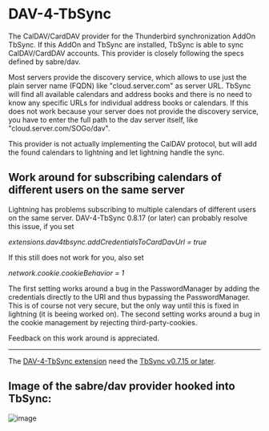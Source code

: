 # DAV-4-TbSync
The CalDAV/CardDAV provider for the Thunderbird synchronization AddOn TbSync. If this AddOn and TbSync are installed, TbSync is able to sync CalDAV/CardDAV accounts. This provider is closely following the specs defined by sabre/dav.

Most servers provide the discovery service, which allows to use just the plain server name (FQDN) like "cloud.server.com" as server URL. TbSync will find all available calendars and address books and there is no need to know any specific URLs for individual address books or calendars. If this does not work because your server does not provide the discovery service, you have to enter the full path to the dav server itself, like "cloud.server.com/SOGo/dav".

This provider is not actually implementing the CalDAV protocol, but will add the found calendars to lightning and let lightning handle the sync. 

## Work around for subscribing calendars of different users on the same server

Lightning has problems subscribing to multiple calendars of different users on the same server. DAV-4-TbSync 0.8.17 (or later) can probably resolve this issue, if you set

*extensions.dav4tbsync.addCredentialsToCardDavUrl = true*

If this still does not work for you, also set

*network.cookie.cookieBehavior = 1*

The first setting works around a bug in the PasswordManager by adding the credentials directly to the URl and thus bypassing the PasswordManager. This is of course not very secure, but the only way until this is fixed in lightning (it is beeing worked on).
The second setting works around a bug in the cookie management by rejecting third-party-cookies. 

Feedback on this work around is appreciated.

<hr>

The [DAV-4-TbSync extension](https://github.com/jobisoft/DAV-4-TbSync/releases) need the [TbSync v0.7.15 or later](https://github.com/jobisoft/TbSync/releases).

## Image of the sabre/dav provider hooked into TbSync:

![image](https://raw.githubusercontent.com/jobisoft/DAV-4-TbSync/master/screenshots/AddAccount.png)
